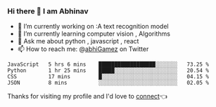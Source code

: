 ### Hi there 👋 I am Abhinav


 - 🔭 I’m currently working on :A text recognition model
 - 🌱 I’m currently learning computer vision , Algorithms
 - 💬 Ask me about python , javascript , react 
 - 📫 How to reach me: @[abhiGamez](https://twitter.com/abhiGamez) on Twitter
 

<!--START_SECTION:waka-->
```text
JavaScript   5 hrs 6 mins    ██████████████████░░░░░░░   73.25 % 
Python       1 hr 25 mins    █████░░░░░░░░░░░░░░░░░░░░   20.54 % 
CSS          17 mins         █░░░░░░░░░░░░░░░░░░░░░░░░   04.15 % 
JSON         8 mins          ░░░░░░░░░░░░░░░░░░░░░░░░░   02.05 %
```
<!--END_SECTION:waka-->


Thanks for visiting my profile and I'd love to [connect](https://www.linkedin.com/in/abhinav-t-b-226172190/)👈



